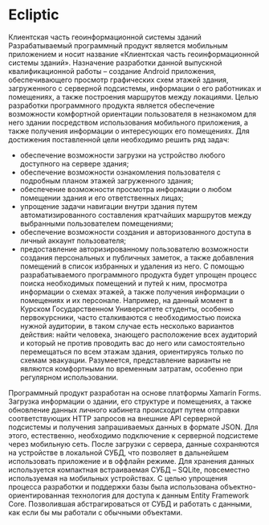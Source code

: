 # Ecliptic
Клиентская часть геоинформационной системы зданий
  Разрабатываемый программный продукт является мобильным приложением и носит название «Клиентская часть геоинформационной системы зданий». 
Назначение разработки данной выпускной квалификационной работы – создание Android приложения, обеспечивающего просмотр графических схем этажей здания, 
загруженного с серверной подсистемы, информации о его работниках и помещениях, а также построения маршрутов между локациями. 
  Целью разработки программного продукта является обеспечение возможности комфортной ориентации пользователя в незнакомом для него здании 
  посредством использования мобильного приложения, а также получения информации о интересующих его помещениях.
 Для достижения поставленной цели необходимо решить ряд задач:
-	обеспечение возможности загрузки на устройство любого доступного на сервере здания;
-	обеспечение возможности ознакомления пользователя с подробным планом этажей загруженного здания;
-	обеспечение возможности просмотра информации о любом помещении здания и его ответственных лицах;
-	упрощение задачи навигации внутри здания путем автоматизированного составления кратчайших маршрутов между выбранными пользователем помещениями;
-	обеспечение возможности создания и авторизованного доступа в личный аккаунт пользователя;
-	предоставление авторизированному пользователю возможности создания персональных и публичных заметок, а также добавления помещений в список избранных и удаления из него.
  С помощью разрабатываемого программного продукта будет упрощен процесс поиска необходимых помещений и путей к ним, просмотра информации о схемах этажей, а также получения информации о помещениях и их персонале. Например, на данный момент в Курском Государственном Университете студенты, особенно первокурсники, часто сталкиваются с необходимостью поиска нужной аудитории, в таком случае есть несколько вариантов действия: найти человека, знающего расположение всех аудиторий и который не против проводить вас до него или самостоятельно перемещаться по всем этажам здания, ориентируясь только по схемам эвакуации. Разумеется, представление варианты не являются комфортными по временным затратам, особенно при регулярном использовании. 
  
  Программный продукт разработан на основе платформы Xamarin Forms. 
  Загрузка информации о здании, его структуре и помещениях, а также обновление данных личного кабинета происходит путем отправки соответствующих HTTP запросов на внешние API серверной подсистемы и получения запрашиваемых данных в формате JSON. 
Для этого, естественно, необходимо подключение к серверной подсистеме через мобильную сеть. 
После загрузки с сервера, данные сохраняются на устройстве в локальной СУБД, что позволяет в дальнейшем использовать приложение и в оффлайн режиме. 
Для хранения данных используется компактная встраиваемая СУБД –  SQLite, повсеместно используемая на мобильных устройствах. С целью упрощения процесса разработки и поддержки базы была использована объектно-ориентированная технология для доступа к данным Entity Framework Core. Позволившая абстрагироваться от СУБД и работать с данными, как если бы мы работали с обычными объектами.

